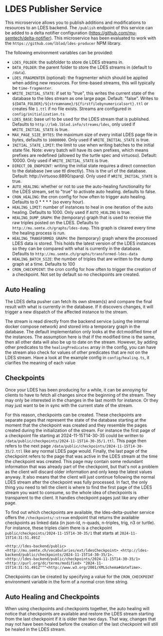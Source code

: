 # LDES Publisher Service

This microservice allows you to publish additions and modifications to resources to an LDES backend. The `/publish` endpoint of this service can be added to a delta notifier configuration (https://github.com/mu-semtech/delta-notifier). This microservice has been evaluated to work with the `https://github.com/lblod/ldes-producer` NPM library.

The following environment variables can be provided:

- `LDES_FOLDER`: the subfolder to store de LDES streams in.
- `DATA_FOLDER`: the parent folder to store the LDES streams in (default to `/data`).
- `LDES_FRAGMENTER` (optional): the fragmenter which should be applied when adding new resources. For time-based streams, this will typically be `time-fragmenter`.
- `WRITE_INITIAL_STATE`: if set to "true", this writes the current state of the database to the ldes stream as one large page. Default: "false". Writes to `${DATA_FOLDER}/${streamname}/${firstfilebynumericalsort}.ttl` or creates file `1.ttl` if no file exists. Streams are configured in `config/initialization.ts`
- `LDES_BASE`: base url to be used for the LDES stream that is published. Defaults to `http://lmb.lblod.info/streams/ldes`, only used if `WRITE_INITIAL_STATE` is true.
- `MAX_PAGE_SIZE_BYTES`: the maximum size of every initial LDES page file in bytes, defaults to `10000000`. Only used if `WRITE_INITIAL_STATE` is true.
- `INITIAL_STATE_LIMIT`: the limit to use when writing batches to the initial state file. Note: every batch will have its own prefixes, which means prefixes are redefined (allowed by the turtle spec and virtuoso). Default: 10000. Only used if `WRITE_INITIAL_STATE` is true.
- `DIRECT_DB_ENDPOINT`: writing the initial state requires a direct connection to the database (we use ttl directly). This is the url of the database. Default: http://virtuoso:8890/sparql. Only used if `WRITE_INITIAL_STATE` is true.
- `AUTO_HEALING`: whether or not to use the auto-healing functionality for the LDES stream, set to "true" to activate auto healing. defaults to false.
- `CRON_HEALING`: the cron config for how often to trigger auto healing. Defaults to 0 \* \* \* \* (so every hour).
- `HEALING_LIMIT`: number of instances to heal in one iteration of the auto healing. Defaults to 1000. Only used if `AUTO_HEALING` is true.
- `HEALING_DUMP_GRAPH`: the (temporary) graph that is used to receive the raw triples posted on the LDES. Defaults to `http://mu.semte.ch/graphs/ldes-dump`. This graph is cleared every time the healing process is run.
- `HEALING_TRANSFORMED_GRAPH`: the (temporary) graph where the processed LDES data is stored. This holds the latest version of the LDES instances so they can be compared with what is currently in the database. Defaults to `http://mu.semte.ch/graphs/transformed-ldes-data`
- `HEALING_BATCH_SIZE`: the number of triples that are written to the dump graph at a time. Defaults to 100
- `CRON_CHECKPOINT`: the cron config for how often to trigger the creation of a checkpoint. Not set by default so no checkpoints are created.

## Auto Healing

The LDES delta pusher can fetch its own stream(s) and compare the final result with what is currently in the database. If it discovers changes, it will trigger a new dispatch of the affected instance to the stream.

The stream is read directly from the backend service (using the internal docker compose network) and stored into a temporary graph in the database. The default implementation only looks at the dct:modified time of the instances. The assumption here is that if the modified time is the same, then all other data will also be up to date on the stream. However, by adding other predicates to the `healingPredicates` array in the config, you can have the stream also check for values of other predicates that are not on the LDES stream. Have a look at the example config in `config/healing.ts`, it clarifies the meaning of each value

## Checkpoints

Once your LDES has been producing for a while, it can be annoying for clients to have to fetch all changes since the beginning of the stream. They may only be interested in the changes in the last month for instance. Or they may just want to be in sync with the current state of the stream.

For this reason, checkpoints can be created. These checkpoints are separate pages that represent the state of the database starting at the moment that the checkpoint was created and they resemble the pages created during the initialization of the stream. For instance the first page of a checkpoint file starting at 2024-11-15T14-30-35 could be written to `/data/public/checkpoints/2024-11-15T14-30-35/1.ttl`. This page then refers to the next page `/data/public/checkpoints/2024-11-15T14-30-35/2.ttl` like any normal LDES page would. Finally, the last page of the checkpoint refers to the page that was active in the LDES stream at the time the checkpoint was created. This page may contain some redundant information that was already part of the checkpoint, but that's not a problem as the client will discard older information and only keep the latest values anyway. It also means that the client will just continue following the normal LDES stream after the checkpoint was fully processed. In fact, the only thing you need to tell the client is where to find the first page of the LDES stream you want to consume, so the whole idea of checkpoints is transparent to the client. It handles checkpoint pages just like any other page.

To find out which checkpoints are available, the ldes-delta-pusher service offers the `/checkpoints/:stream` endpoint that returns the available checkpoints as linked data (in json-ld, n-quads, n-triples, trig, n3 or turtle). For instance, these triples claim there is a checkpoint `public/checkpoints/2024-11-15T14-30-35/1` that starts at `2024-11-15T14:31:51.491Z`

```
<http://ldes-backend/public> <http://mu.semte.ch/vocabularies/ext/ldesCheckpoint> <http://ldes-backend/public/checkpoints/2024-11-15T14-30-35/1>.
<http://ldes-backend/public/checkpoints/2024-11-15T14-30-35/1> <http://purl.org/dc/terms/modified> "2024-11-15T14:31:51.491Z"^^<http://www.w3.org/2001/XMLSchema#dateTime>.
```

Checkpoints can be created by specifying a value for the `CRON_CHECKPOINT` environment variable in the form of a normal cron time string.

## Auto Healing and Checkpoints

When using checkpoints and checkpoints together, the auto healing will notice that checkpoints are available and restore the LDES stream starting from the last checkpoint if it is older than two days. That way, changes that may not have been healed before the creation of the last checkpoint will still be healed in the LDES stream.
